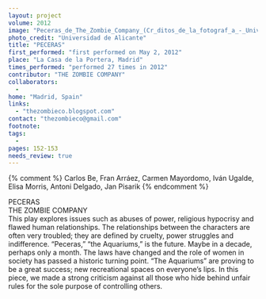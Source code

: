 ```yaml
---
layout: project
volume: 2012
image: "Peceras_de_The_Zombie_Company_(Cr_ditos_de_la_fotograf_a_-_Universidad_de_Alicante).jpg"
photo_credit: "Universidad de Alicante"
title: "PECERAS"
first_performed: "first performed on May 2, 2012"
place: "La Casa de la Portera, Madrid"
times_performed: "performed 27 times in 2012"
contributor: "THE ZOMBIE COMPANY"
collaborators: 
  - 
home: "Madrid, Spain"
links: 
  - "thezombieco.blogspot.com"
contact: "thezombieco@gmail.com"
footnote: 
tags: 
  - 
pages: 152-153
needs_review: true
---
```


{% comment %} 
Carlos Be, Fran Arráez, Carmen Mayordomo, Iván Ugalde, Elisa Morris, Antoni Delgado, Jan Pisarik
{% endcomment %}

 PECERAS  
 THE ZOMBIE COMPANY  
 This play explores issues such as abuses of power, religious hypocrisy and flawed human relationships. The relationships between the characters are often very troubled; they are defined by cruelty, power struggles and indifference. “Peceras,” “the Aquariums,” is the future. Maybe in a decade, perhaps only a month. The laws have changed and the role of women in society has passed a historic turning point. “The Aquariums” are proving to be a great success; new recreational spaces on everyone’s lips. In this piece, we made a strong criticism against all those who hide behind unfair rules for the sole purpose of controlling others.  
   
